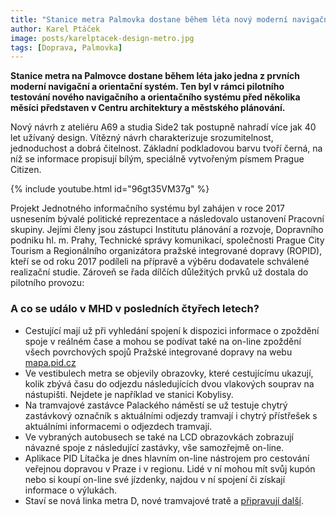 ```yaml
---
title: "Stanice metra Palmovka dostane během léta nový moderní navigační a orientační systém"
author: Karel Ptáček
image: posts/karelptacek-design-metro.jpg
tags: [Doprava, Palmovka]
---
```


**Stanice metra na Palmovce dostane během léta jako jedna z prvních moderní navigační a orientační systém. Ten byl v rámci pilotního testování nového navigačního a orientačního systému před několika měsíci představen v Centru architektury a městského plánování.** 

Nový návrh z ateliéru A69 a studia Side2 tak postupně nahradí více jak 40 let užívaný design. Vítězný návrh charakterizuje srozumitelnost, jednoduchost a dobrá čitelnost. Základní podkladovou barvu tvoří černá, na níž se informace propisují bílým, speciálně vytvořeným písmem Prague Citizen.

{% include youtube.html id="96gt35VM37g" %}

Projekt Jednotného informačního systému byl zahájen v roce 2017 usnesením bývalé politické reprezentace a následovalo ustanovení Pracovní skupiny. Jejími členy jsou zástupci Institutu plánování a rozvoje, Dopravního podniku hl. m. Prahy, Technické správy komunikací, společnosti Prague City Tourism a Regionálního organizátora pražské integrované dopravy (ROPID), kteří se od roku 2017 podíleli na přípravě a výběru dodavatele schválené realizační studie. Zároveň se řada dílčích důležitých prvků už dostala do pilotního provozu:

### A co se událo v MHD v posledních čtyřech letech?
- Cestující mají už při vyhledání spojení k dispozici informace o zpoždění spoje v reálném čase a mohou se podívat také na on-line zpoždění všech povrchových spojů Pražské integrované dopravy na webu [mapa.pid.cz](https://mapa.pid.cz/)
- Ve vestibulech metra se objevily obrazovky, které cestujícímu ukazují, kolik zbývá času do odjezdu následujících dvou vlakových souprav na nástupišti. Nejdete je například ve stanici Kobylisy.
- Na tramvajové zastávce Palackého náměstí se už testuje chytrý zastávkový označník s aktuálními odjezdy tramvají i chytrý přístřešek s aktuálními informacemi o odjezdech tramvají. 
- Ve vybraných autobusech se také na LCD obrazovkách zobrazují návazné spoje z následující zastávky, vše samozřejmě on-line.
- Aplikace PID Lítačka je dnes hlavním on-line nástrojem pro cestování veřejnou dopravou v Praze i v regionu. Lidé v ní mohou mít svůj kupón nebo si koupí on-line své jízdenky, najdou v ní spojení či získají informace o výlukách. 
- Staví se nová linka metra D, nové tramvajové tratě a [připravují další](https://praha8.pirati.cz/aktuality/kam-pojedeme-na-osmicce-tramvaji.html). 

